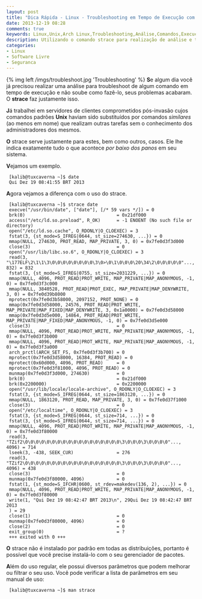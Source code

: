 ```yaml
---
layout: post
title: "Dica Rápida - Linux - Troubleshooting em Tempo de Execução com Strace"
date: 2013-12-19 08:28
comments: true
keywords: Linux,Unix,Arch Linux,Troubleshooting,Análise,Comandos,Execução
description: Utilizando o comando strace para realização de análise e troubleshooting em tempo de execução
categories:
- Linux
- Software Livre
- Seguranca
---
```

{% img left /imgs/troubleshoot.jpg 'Troubleshooting' %}
**S**e algum dia você já precisou realizar uma análise para troubleshoot de algum comando em tempo de execução e não soube como fazê-lo, seus problemas acabaram. O **strace** faz justamente isso.

**J**á trabalhei em servidores de clientes comprometidos pós-invasão cujos comandos padrões **Unix** haviam sido substituídos por comandos *similares* (ao menos em nome) que realizam outras tarefas sem o conhecimento dos administradores dos mesmos.

**O** strace serve justamente para estes, bem como outros, casos. Ele lhe indica exatamente tudo o que acontece *por baixo dos panos* em seu sistema.

**V**ejamos um exemplo.

```
 [kalib@tuxcaverna ~]$ date
 Qui Dez 19 08:41:55 BRT 2013
```

**A**gora vejamos a diferença com o uso do strace.

```
 [kalib@tuxcaverna ~]$ strace date
 execve("/usr/bin/date", ["date"], [/* 59 vars */]) = 0
 brk(0)                                  = 0x21df000
 access("/etc/ld.so.preload", R_OK)      = -1 ENOENT (No such file or directory)
 open("/etc/ld.so.cache", O_RDONLY|O_CLOEXEC) = 3
 fstat(3, {st_mode=S_IFREG|0644, st_size=274630, ...}) = 0
 mmap(NULL, 274630, PROT_READ, MAP_PRIVATE, 3, 0) = 0x7fe0d3f3d000
 close(3)                                = 0
 open("/usr/lib/libc.so.6", O_RDONLY|O_CLOEXEC) = 3
 read(3, "\177ELF\2\1\1\3\0\0\0\0\0\0\0\0\3\0>\0\1\0\0\0\20\34\2\0\0\0\0\0"..., 832) = 832
 fstat(3, {st_mode=S_IFREG|0755, st_size=2031229, ...}) = 0
 mmap(NULL, 4096, PROT_READ|PROT_WRITE, MAP_PRIVATE|MAP_ANONYMOUS, -1, 0) = 0x7fe0d3f3c000
 mmap(NULL, 3840528, PROT_READ|PROT_EXEC, MAP_PRIVATE|MAP_DENYWRITE, 3, 0) = 0x7fe0d39b8000
 mprotect(0x7fe0d3b58000, 2097152, PROT_NONE) = 0
 mmap(0x7fe0d3d58000, 24576, PROT_READ|PROT_WRITE, MAP_PRIVATE|MAP_FIXED|MAP_DENYWRITE, 3, 0x1a0000) = 0x7fe0d3d58000
 mmap(0x7fe0d3d5e000, 14864, PROT_READ|PROT_WRITE, MAP_PRIVATE|MAP_FIXED|MAP_ANONYMOUS, -1, 0) = 0x7fe0d3d5e000
 close(3)                                = 0
 mmap(NULL, 4096, PROT_READ|PROT_WRITE, MAP_PRIVATE|MAP_ANONYMOUS, -1, 0) = 0x7fe0d3f3b000
 mmap(NULL, 4096, PROT_READ|PROT_WRITE, MAP_PRIVATE|MAP_ANONYMOUS, -1, 0) = 0x7fe0d3f3a000
 arch_prctl(ARCH_SET_FS, 0x7fe0d3f3b700) = 0
 mprotect(0x7fe0d3d58000, 16384, PROT_READ) = 0
 mprotect(0x60d000, 4096, PROT_READ)     = 0
 mprotect(0x7fe0d3f81000, 4096, PROT_READ) = 0
 munmap(0x7fe0d3f3d000, 274630)          = 0
 brk(0)                                  = 0x21df000
 brk(0x2200000)                          = 0x2200000
 open("/usr/lib/locale/locale-archive", O_RDONLY|O_CLOEXEC) = 3
 fstat(3, {st_mode=S_IFREG|0644, st_size=1863120, ...}) = 0
 mmap(NULL, 1863120, PROT_READ, MAP_PRIVATE, 3, 0) = 0x7fe0d37f1000
 close(3)                                = 0
 open("/etc/localtime", O_RDONLY|O_CLOEXEC) = 3
 fstat(3, {st_mode=S_IFREG|0644, st_size=714, ...}) = 0
 fstat(3, {st_mode=S_IFREG|0644, st_size=714, ...}) = 0
 mmap(NULL, 4096, PROT_READ|PROT_WRITE, MAP_PRIVATE|MAP_ANONYMOUS, -1, 0) = 0x7fe0d3f80000
 read(3, "TZif2\0\0\0\0\0\0\0\0\0\0\0\0\0\0\0\0\0\0\3\0\0\0\3\0\0\0\0"..., 4096) = 714
 lseek(3, -438, SEEK_CUR)                = 276
 read(3, "TZif2\0\0\0\0\0\0\0\0\0\0\0\0\0\0\0\0\0\0\3\0\0\0\3\0\0\0\0"..., 4096) = 438
 close(3)                                = 0
 munmap(0x7fe0d3f80000, 4096)            = 0
 fstat(1, {st_mode=S_IFCHR|0600, st_rdev=makedev(136, 2), ...}) = 0
 mmap(NULL, 4096, PROT_READ|PROT_WRITE, MAP_PRIVATE|MAP_ANONYMOUS, -1, 0) = 0x7fe0d3f80000
 write(1, "Qui Dez 19 08:42:47 BRT 2013\n", 29Qui Dez 19 08:42:47 BRT 2013
 ) = 29
 close(1)                                = 0
 munmap(0x7fe0d3f80000, 4096)            = 0
 close(2)                                = 0
 exit_group(0)                           = ?
 +++ exited with 0 +++
```

**O** strace não é instalado por padrão em todas as distribuições, portanto é possível que você precise instalá-lo com o seu gerenciador de pacotes.

**A**lém do uso regular, ele possui diversos parâmetros que podem melhorar ou filtrar o seu uso. Você pode verificar a lista de parâmetros em seu manual de uso:

```
 [kalib@tuxcaverna ~]$ man strace
```
